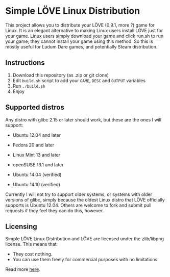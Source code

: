 # Simple LÖVE Linux Distribution

This project allows you to distribute your LÖVE (0.9.1, more ?) game for Linux. It is an elegant alternative to making Linux users install LÖVE just for your game. Linux users simply download your game and click run.sh to run your game; they cannot install your game using this method. So this is mostly useful for Ludum Dare games, and potentially Steam distribution.

## Instructions

1. Download this repository (as .zip or git clone)
2. Edit `build.sh` script to add your `GAME`, `DESC` and `OUTPUT` variables
3. Run `./build.sh`
4. Enjoy

## Supported distros

Any distro with glibc 2.15 or later should work, but these are the ones I will support:

* Ubuntu 12.04 and later
* Fedora 20 and later
* Linux Mint 13 and later
* openSUSE 13.1 and later


* Ubuntu 14.04 (verified)
* Ubuntu 14.10 (verified)


Currently I will not try to support older systems, or systems with older versions of glibc, simply because the oldest Linux distro that LÖVE officially supports is Ubuntu 12.04. Others are welcome to fork and submit pull requests if they feel they can do this, however.

## Licensing

Simple LÖVE Linux Distribution and LÖVE are licensed under the zlib/libpng license. This means that:

* They cost nothing.
* You can use them freely for commercial purposes with no limitations.

Read more [here](http://opensource.org/licenses/Zlib).
